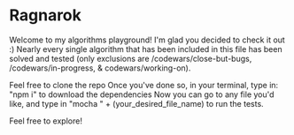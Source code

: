 # Ragnarok

Welcome to my algorithms playground! I'm glad you decided to check it out :)
Nearly every single algorithm that has been included in this file has been solved and tested (only exclusions are /codewars/close-but-bugs, /codewars/in-progress, & codewars/working-on).

Feel free to clone the repo
Once you've done so, in your terminal, type in: "npm i" to download the dependencies
Now you can go to any file you'd like, and type in "mocha " + (your_desired_file_name) to run the tests.

Feel free to explore!

